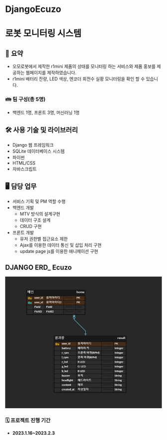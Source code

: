 # DjangoEcuzo
# 로봇 모니터링 시스템

## 📙 요약

- 오모로봇에서 제작한 r1mini 제품의 상태를 모니터링 하는 서비스와 제품 홍보를 제공하는 웹페이지를 제작하였습니다.
- r1mini 배터리 잔량, LED 색상, 엔코더 회전수 실황 모니터링을 확인 할 수 있습니다.

### 👪 팀 구성(총 5명)

- 백엔드 1명, 프론트 3명, 머신러닝 1명

## 🛠️ 사용 기술 및 라이브러리

- Django 웹 프레임워크
- SQLite 데이터베이스 시스템
- 파이썬
- HTML/CSS
- 자바스크립트

## 🖥 담당 업무

- 서비스 기획 및 PM 역할 수행
- 백엔드 개발
    - MTV 방식의 설계구현
    - 데이터 구조 설계
    - CRUD 구현
- 프론트 개발
    - 유저 권한별 접근요소 제한
    - Ajax를 이용한 데이터 통신 및 삽입 처리 구현
    - update page js를 이용한 애니메이션 구현
## DJANGO ERD_ Ecuzo    
![Django ERD](/erd_ecuzo.JPG)

### 🗓️ 프로젝트 진행 기간

- **2023.1.16~2023.2.3**
